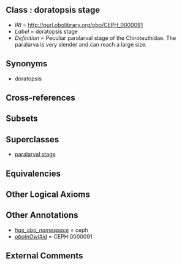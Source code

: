 
## Class : doratopsis stage

 * *IRI* = http://purl.obolibrary.org/obo/CEPH_0000091
 * *Label* = doratopsis stage
 * *Definition* = Peculiar paralarval stage of the Chiroteuthidae. The paralarva is very slender and can reach a large size.

## Synonyms

 * doratopsis

## Cross-references


## Subsets


## Superclasses

 * [paralarval stage](../../CEPH/94/CEPH_0000194.md)

## Equivalencies


## Other Logical Axioms


## Other Annotations

 * *[has_obo_namespace](../../ce/oboInOwl#hasOBONamespace.md)* = ceph
 * *[oboInOwl#id](../../id/oboInOwl#id.md)* = CEPH:0000091

## External Comments

